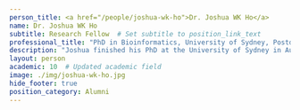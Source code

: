 ```yaml
---
person_title: <a href="/people/joshua-wk-ho">Dr. Joshua WK Ho</a>
name: Dr. Joshua WK Ho
subtitle: Research Fellow  # Set subtitle to position_link_text
professional_title: "PhD in Bioinformatics, University of Sydney, Postdoctoral Fellow (2010-2013), Laboratory Head of the Bioinformatics and Systems Medicine Laboratory, Victor Chang Cardiac Research Institute"
description: "Joshua finished his PhD at the University of Sydney in Australia, working on microarray analysis and its clinical applications. In the Park lab, he worked on various genomics and epigenomic studies related to the SysCODE project. He now leads the Bioinformatics and Systems Medicine Laboratory at Victor Chang Cardiac Research Institute and Senior Lecturer at the University of New South Wales, back in Sydney."
layout: person
academic: 10  # Updated academic field
image: ./img/joshua-wk-ho.jpg
hide_footer: true
position_category: Alumni
---
```

